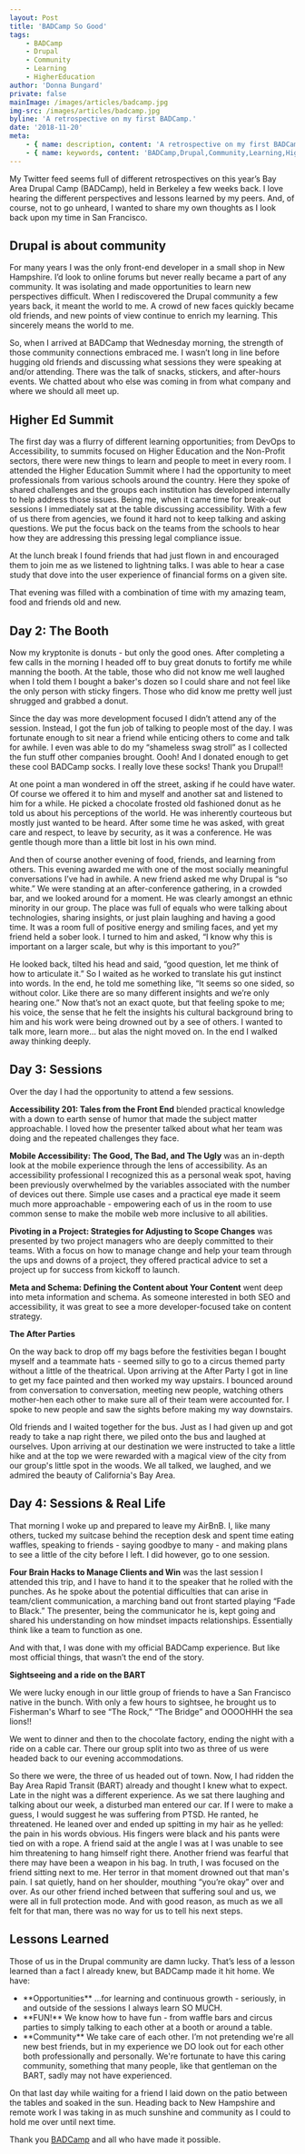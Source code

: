 ```yaml
---
layout: Post
title: 'BADCamp So Good'
tags:
    - BADCamp
    - Drupal
    - Community
    - Learning
    - HigherEducation
author: 'Donna Bungard'
private: false
mainImage: /images/articles/badcamp.jpg
img-src: /images/articles/badcamp.jpg
byline: 'A retrospective on my first BADCamp.'
date: '2018-11-20'
meta:
    - { name: description, content: 'A retrospective on my first BADCamp.' }
    - { name: keywords, content: 'BADCamp,Drupal,Community,Learning,HigherEducation' }
---
```


My Twitter feed seems full of different retrospectives on this year’s Bay Area Drupal Camp (BADCamp), held in Berkeley a few weeks back. I love hearing the different perspectives and lessons learned by my peers. And, of course, not to go unheard, I wanted to share my own thoughts as I look back upon my time in San Francisco.

Drupal is about community
-------

For many years I was the only front-end developer in a small shop in New Hampshire. I’d look to online forums but never really became a part of any community. It was isolating and made opportunities to learn new perspectives difficult. When I rediscovered the Drupal community a few years back, it meant the world to me. A crowd of new faces quickly became old friends, and new points of view continue to enrich my learning. This sincerely means the world to me.

So, when I arrived at BADCamp that Wednesday morning, the strength of those community connections embraced me. I wasn’t long in line before hugging old friends and discussing what sessions they were speaking at and/or attending. There was the talk of snacks, stickers, and after-hours events. We chatted about who else was coming in from what company and where we should all meet up.

Higher Ed Summit
-------

The first day was a flurry of different learning opportunities; from DevOps to Accessibility, to summits focused on Higher Education and the Non-Profit sectors, there were new things to learn and people to meet in every room. I attended the Higher Education Summit where I had the opportunity to meet professionals from various schools around the country. Here they spoke of shared challenges and the groups each institution has developed internally to help address those issues. Being me, when it came time for break-out sessions I immediately sat at the table discussing accessibility. With a few of us there from agencies, we found it hard not to keep talking and asking questions. We put the focus back on the teams from the schools to hear how they are addressing this pressing legal compliance issue.

At the lunch break I found friends that had just flown in and encouraged them to join me as we listened to lightning talks. I was able to hear a case study that dove into the user experience of financial forms on a given site.

That evening was filled with a combination of time with my amazing team, food and friends old and new.

Day 2: The Booth
-------

Now my kryptonite is donuts - but only the good ones. After completing a few calls in the morning I headed off to buy great donuts to fortify me while manning the booth. At the table, those who did not know me well laughed when I told them I bought a baker's dozen so I could share and not feel like the only person with sticky fingers. Those who did know me pretty well just shrugged and grabbed a donut.

Since the day was more development focused I didn’t attend any of the session. Instead, I got the fun job of talking to people most of the day. I was fortunate enough to sit near a friend while enticing others to come and talk for awhile. I even was able to do my “shameless swag stroll” as I collected the fun stuff other companies brought. Oooh! And I donated enough to get these cool BADCamp socks. I really love these socks! Thank you Drupal!!

At one point a man wondered in off the street, asking if he could have water. Of course we offered it to him and myself and another sat and listened to him for a while. He picked a chocolate frosted old fashioned donut as he told us about his perceptions of the world. He was inherently courteous but mostly just wanted to be heard. After some time he was asked, with great care and respect, to leave by security, as it was a conference. He was gentle though more than a little bit lost in his own mind.

And then of course another evening of food, friends, and learning from others. This evening awarded me with one of the most socially meaningful conversations I’ve had in awhile. A new friend asked me why Drupal is “so white.” We were standing at an after-conference gathering, in a crowded bar, and we looked around for a moment. He was clearly amongst an ethnic minority in our group. The place was full of equals who were talking about technologies, sharing insights, or just plain laughing and having a good time. It was a room full of positive energy and smiling faces, and yet my friend held a sober look. I turned to him and asked, “I know why this is important on a larger scale, but why is this important to you?”

He looked back, tilted his head and said, “good question, let me think of how to articulate it.” So I waited as he worked to translate his gut instinct into words. In the end, he told me something like, “It seems so one sided, so without color. Like there are so many different insights and we’re only hearing one.” Now that’s not an exact quote, but that feeling spoke to me; his voice, the sense that he felt the insights his cultural background bring to him and his work were being drowned out by a see of others. I wanted to talk more, learn more… but alas the night moved on. In the end I walked away thinking deeply.

Day 3: Sessions
-------

Over the day I had the opportunity to attend a few sessions.

**Accessibility 201: Tales from the Front End** blended practical knowledge with a down to earth sense of humor that made the subject matter approachable. I loved how the presenter talked about what her team was doing and the repeated challenges they face.

**Mobile Accessibility: The Good, The Bad, and The Ugly** was an in-depth look at the mobile experience through the lens of accessibility. As an accessibility professional I recognized this as a personal weak spot, having been previously overwhelmed by the variables associated with the number of devices out there. Simple use cases and a practical eye made it seem much more approachable - empowering each of us in the room to use common sense to make the mobile web more inclusive to all abilities.

**Pivoting in a Project: Strategies for Adjusting to Scope Changes** was presented by two project managers who are deeply committed to their teams. With a focus on how to manage change and help your team through the ups and downs of a project, they offered practical advice to set a project up for success from kickoff to launch.

**Meta and Schema: Defining the Content about Your Content** went deep into meta information and schema. As someone interested in both SEO and accessibility, it was great to see a more developer-focused take on content strategy.  

**The After Parties**

On the way back to drop off my bags before the festivities began I bought myself and a teammate hats - seemed silly to go to a circus themed party without a little of the theatrical. Upon arriving at the After Party I got in line to get my face painted and then worked my way upstairs. I bounced around from conversation to conversation, meeting new people, watching others mother-hen each other to make sure all of their team were accounted for. I spoke to new people and saw the sights before making my way downstairs.

Old friends and I waited together for the bus. Just as I had given up and got ready to take a nap right there, we piled onto the bus and laughed at ourselves. Upon arriving at our destination we were instructed to take a little hike and at the top we were rewarded with a magical view of the city from our group's little spot in the woods. We all talked, we laughed, and we admired the beauty of California's Bay Area.

Day 4: Sessions & Real Life
-------

That morning I woke up and prepared to leave my AirBnB. I, like many others, tucked my suitcase behind the reception desk and spent time eating waffles, speaking to friends - saying goodbye to many - and making plans to see a little of the city before I left. I did however, go to one session.

**Four Brain Hacks to Manage Clients and Win** was the last session I attended this trip, and I have to hand it to the speaker that he rolled with the punches. As he spoke about the potential difficulties that can arise in team/client communication, a marching band out front started playing “Fade to Black.” The presenter, being the communicator he is, kept going and shared his understanding on how mindset impacts relationships. Essentially think like a team to function as one.

And with that, I was done with my official BADCamp experience. But like most official things, that wasn’t the end of the story.

**Sightseeing and a ride on the BART**

We were lucky enough in our little group of friends to have a San Francisco native in the bunch. With only a few hours to sightsee, he brought us to Fisherman's Wharf to see “The Rock,” “The Bridge” and OOOOHHH the sea lions!!

We went to dinner and then to the chocolate factory, ending the night with a ride on a cable car. There our group split into two as three of us were headed back to our evening accommodations.

So there we were, the three of us headed out of town. Now, I had ridden the Bay Area Rapid Transit (BART) already and thought I knew what to expect. Late in the night was a different experience. As we sat there laughing and talking about our week, a disturbed man entered our car. If I were to make a guess, I would suggest he was suffering from PTSD. He ranted, he threatened. He leaned over and ended up spitting in my hair as he yelled: the pain in his words obvious. His fingers were black and his pants were tied on with a rope. A friend said at the angle I was at I was unable to see him threatening to hang himself right there. Another friend was fearful that there may have been a weapon in his bag. In truth, I was focused on the friend sitting next to me. Her terror in that moment drowned out that man's pain. I sat quietly, hand on her shoulder, mouthing “you’re okay” over and over. As our other friend inched between that suffering soul and us, we were all in full protection mode. And with good reason, as much as we all felt for that man, there was no way for us to tell his next steps.

Lessons Learned
-------

Those of us in the Drupal community are damn lucky. That’s less of a lesson learned than a fact I already knew, but BADCamp made it hit home. We have:

<ul>
<li>**Opportunities** ...for learning and continuous growth - seriously, in and outside of the sessions I always learn SO MUCH.
</li><li>**FUN!** We know how to have fun - from waffle bars and circus parties to simply talking to each other at a booth or around a table.
</li><li>**Community** We take care of each other. I’m not pretending we're all new best friends, but in my experience we DO look out for each other both professionally and personally. We're fortunate to have this caring community, something that many people, like that gentleman on the BART, sadly may not have experienced.
</li></ul>

On that last day while waiting for a friend I laid down on the patio between the tables and soaked in the sun. Heading back to New Hampshire and remote work I was taking in as much sunshine and community as I could to hold me over until next time.

Thank you <a href="https://badcamp.org/" target="_blank">BADCamp</a> and all who have made it possible.
